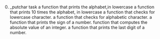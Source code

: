 0. _putchar task
a function that prints the alphabet,in lowercase
a function that prints 10 times the alphabet, in lowercase
a function that checks for lowercase character.
a function that checks for alphabetic character.
a function that prints the sign of a number.
 function that computes the absolute value of an integer.
 a function that prints the last digit of a number.
